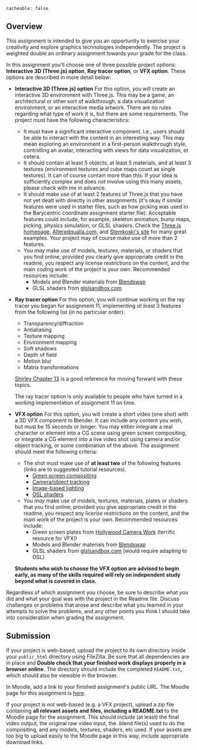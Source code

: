 ```
cacheable: false
```

## Overview

This assignment is intended to give you an opportunity to exercise your creativity and explore graphics technologies independently. The project is weighted double an ordinary assignment towards your grade for the class.

In this assignment you'll choose one of three possible project options: **Interactive 3D (Three.js) option**, **Ray tracer option**, or **VFX option**. These options are described in more detail below:

* **Interactive 3D (Three.js) option** For this option, you will create an interactive 3D environment with Three.js. This may be a game, an architectural or other sort of walkthrough, a data visualization environment, or an interactive media artwork. There are no rules regarding what type of work it is, but there are some requirements. The project must have the following characteristics:
  * It must have a significant interactive component. I.e., users should be able to interact with the content in an interesting way. This may mean exploring an environment in a first-person walkthrough style, controlling an avatar, interacting with views for data visualization, et cetera.
  * It should contain at least 5 objects, at least 5 materials, and at least 3 textures (environment textures and cube maps count as single textures). It can of course contain more than this. If your idea is sufficiently complex and does *not* involve using this many assets, please check with me in advance.
  * It should make use of at least 2 features of Three.js that you have not yet dealt with directly in other assignments (it's okay if similar features were used in starter files, such as how picking was used in the Barycentric coordinate assignment starter file). Acceptable features could include, for example, skeleton animation, bump maps, picking, physics simulation, or GLSL shaders. Check the [Three.js homepage](http://threejs.org/), [Alteredqualia.com](http://alteredqualia.com/), and [Stemkoski's site](https://stemkoski.github.io/Three.js/) for many great examples. Your project may of course make use of more than 2 features.
  * You *may* make use of models, textures, materials, or shaders that you find online, provided you clearly give appropriate credit in the readme, you respect any license restrictions on the content, and the main coding work of the project is your own. Recommended resources include:
    * Models and Blender materials from [Blendswap](http://www.blendswap.com)
    * GLSL shaders from [glslsandbox.com](http://glslsandbox.com/)


* **Ray tracer option** For this option, you will continue working on the ray tracer you began for assignment 11, implementing *at least* 3 features from the following list (in no particular order):
  * Transparency/diffraction
  * Antialiasing
  * Texture mapping
  * Environment mapping
  * Soft shadows
  * Depth of field
  * Motion blur
  * Matrix transformations
  <p>

  [Shirley Chapter 13](https://moodle.pugetsound.edu/moodle/mod/resource/view.php?id=340287) is a good reference for moving forward with these topics.

  The ray tracer option is only available to people who have turned in a working implementation of assignment 11 on time.

* **VFX option** For this option, you will create a short video (one shot) with a 3D VFX component in Blender. It can include any content you wish, but must be 15 seconds or longer. You may either integrate a real character or element into a CG scene using green screen compositing, or integrate a CG element into a live video shot using camera and/or object tracking, or some combination of the above. The assignment should meet the following criteria:
  * The shot must make use of **at least two** of the following features (links are to suggested tutorial resources).
    * [Green screen compositing](https://vimeo.com/69284985)
    * [Camera/object tracking](https://www.youtube.com/watch?v=CVPcT0dJmoY)
    * [Image-based lighting](http://blendersushi.blogspot.com/2011/11/cycles-setting-image-based-lighting-ibl.html)
    * [OSL shaders](http://thhube.github.io/tutorials/osl/osl.html)
  * You *may* make use of models, textures, materials, plates or shaders that you find online, provided you give appropriate credit in the readme, you respect any license restrictions on the content, and the main work of the project is your own. Recommended resources include:
    * Green screen plates from [Hollywood Camera Work](http://www.hollywoodcamerawork.com/greenscreenplates.html) (terrific resource for VFX!)
    * Models and Blender materials from [Blendswap](http://www.blendswap.com)
    * GLSL shaders from [glslsandbox.com](http://glslsandbox.com/) (would require adapting to OSL)
    <p>

  **Students who wish to choose the VFX option are advised to begin early, as many of the skills required will rely on independent study beyond what is covered in class.**

Regardless of which assignment you choose, be sure to describe what you did and what your goal was with the project in the Readme file. Discuss challenges or problems that arose and describe what you learned in your attempts to solve the problems, and any other points you think I should take into consideration when grading the assignment.

## Submission

If your project is web-based, upload the project to its own directory inside your `public_html` directory using FileZilla. Be sure that all dependencies are in place and **Double check that your finished work displays properly in a browser online.** The directory should include the completed `README.txt`, which should also be viewable in the browser.

In Moodle, add a link to your finished assignment's public URL.
The Moodle page for this assignment is [here](https://moodle.pugetsound.edu/moodle/mod/assign/view.php?id=340426).

If your project is not web-based (e.g. a VFX project), upload a zip file containing **all relevant assets and files, including a README.txt** to the Moodle page for the assignment. This should include (at least) the final video output, the original raw video input, the .blend file(s) used to do the compositing, and any models, textures, shaders, etc used. If your assets are too big to upload easily to the Moodle page in this way, include appropriate download links.  
